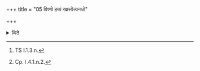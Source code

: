 +++
title = "05 विष्णो हव्यं रक्षस्वेत्यनधो"

+++

<details><summary>थिते</summary>

5. With viṣṇo havyaṁ rakṣasva[^1] he keeps (the pitcher) not (directly) upon the ground.[^2]  

[^1]: TS I.1.3.n.  

[^2]: Cp. I.4.1.n.2.
</details>
